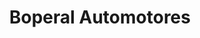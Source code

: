 ---
title: "Boperal Automotores"
url: /ciudad-autonoma-de-buenos-aires/boperal-automotores/
shop: Autohaus
---